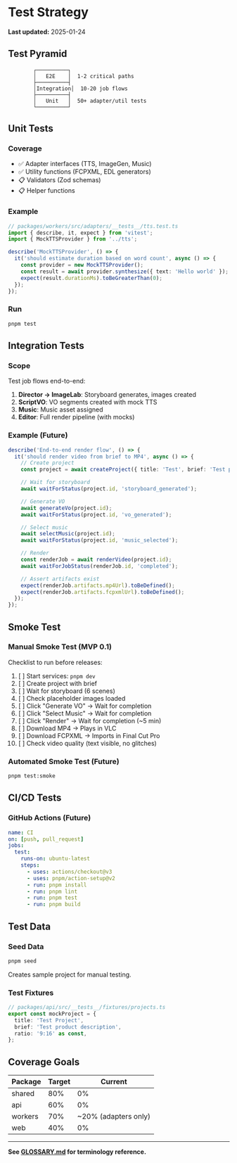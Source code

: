 # Test Strategy

**Last updated:** 2025-01-24

## Test Pyramid

```
        ┌──────────┐
        │   E2E    │  1-2 critical paths
        ├──────────┤
        │Integration│  10-20 job flows
        ├──────────┤
        │   Unit   │  50+ adapter/util tests
        └──────────┘
```

## Unit Tests

### Coverage

- ✅ Adapter interfaces (TTS, ImageGen, Music)
- ✅ Utility functions (FCPXML, EDL generators)
- 📋 Validators (Zod schemas)
- 📋 Helper functions

### Example

```typescript
// packages/workers/src/adapters/__tests__/tts.test.ts
import { describe, it, expect } from 'vitest';
import { MockTTSProvider } from '../tts';

describe('MockTTSProvider', () => {
  it('should estimate duration based on word count', async () => {
    const provider = new MockTTSProvider();
    const result = await provider.synthesize({ text: 'Hello world' });
    expect(result.durationMs).toBeGreaterThan(0);
  });
});
```

### Run

```bash
pnpm test
```

## Integration Tests

### Scope

Test job flows end-to-end:

1. **Director → ImageLab**: Storyboard generates, images created
2. **ScriptVO**: VO segments created with mock TTS
3. **Music**: Music asset assigned
4. **Editor**: Full render pipeline (with mocks)

### Example (Future)

```typescript
describe('End-to-end render flow', () => {
  it('should render video from brief to MP4', async () => {
    // Create project
    const project = await createProject({ title: 'Test', brief: 'Test product' });

    // Wait for storyboard
    await waitForStatus(project.id, 'storyboard_generated');

    // Generate VO
    await generateVo(project.id);
    await waitForStatus(project.id, 'vo_generated');

    // Select music
    await selectMusic(project.id);
    await waitForStatus(project.id, 'music_selected');

    // Render
    const renderJob = await renderVideo(project.id);
    await waitForJobStatus(renderJob.id, 'completed');

    // Assert artifacts exist
    expect(renderJob.artifacts.mp4Url).toBeDefined();
    expect(renderJob.artifacts.fcpxmlUrl).toBeDefined();
  });
});
```

## Smoke Test

### Manual Smoke Test (MVP 0.1)

Checklist to run before releases:

1. [ ] Start services: `pnpm dev`
2. [ ] Create project with brief
3. [ ] Wait for storyboard (6 scenes)
4. [ ] Check placeholder images loaded
5. [ ] Click "Generate VO" → Wait for completion
6. [ ] Click "Select Music" → Wait for completion
7. [ ] Click "Render" → Wait for completion (~5 min)
8. [ ] Download MP4 → Plays in VLC
9. [ ] Download FCPXML → Imports in Final Cut Pro
10. [ ] Check video quality (text visible, no glitches)

### Automated Smoke Test (Future)

```bash
pnpm test:smoke
```

## CI/CD Tests

### GitHub Actions (Future)

```yaml
name: CI
on: [push, pull_request]
jobs:
  test:
    runs-on: ubuntu-latest
    steps:
      - uses: actions/checkout@v3
      - uses: pnpm/action-setup@v2
      - run: pnpm install
      - run: pnpm lint
      - run: pnpm test
      - run: pnpm build
```

## Test Data

### Seed Data

```bash
pnpm seed
```

Creates sample project for manual testing.

### Test Fixtures

```typescript
// packages/api/src/__tests__/fixtures/projects.ts
export const mockProject = {
  title: 'Test Project',
  brief: 'Test product description',
  ratio: '9:16' as const,
};
```

## Coverage Goals

| Package | Target | Current |
|---------|--------|---------|
| shared | 80% | 0% |
| api | 60% | 0% |
| workers | 70% | ~20% (adapters only) |
| web | 40% | 0% |

---

**See [GLOSSARY.md](./GLOSSARY.md) for terminology reference.**
